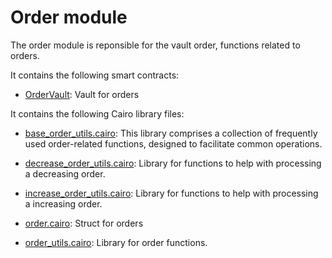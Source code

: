 # Order module

The order module is reponsible for the vault order, functions related to orders.

It contains the following smart contracts:

- [OrderVault](https://github.com/keep-starknet-strange/satoru/blob/main/src/order/order_vault.cairo): Vault for orders

It contains the following Cairo library files:

- [base_order_utils.cairo](https://github.com/keep-starknet-strange/satoru/blob/main/src/order/base_order_utils.cairo): This library comprises a collection of frequently used order-related functions, designed to facilitate common operations.

- [decrease_order_utils.cairo](https://github.com/keep-starknet-strange/satoru/blob/main/src/order/decrease_order_utils.cairo): Library for functions to help with processing a decreasing order.

- [increase_order_utils.cairo](https://github.com/keep-starknet-strange/satoru/blob/main/src/order/increase_order_utils.cairo): Library for functions to help with processing a increasing order.

- [order.cairo](https://github.com/keep-starknet-strange/satoru/blob/main/src/order/order.cairo): Struct for orders

- [order_utils.cairo](https://github.com/keep-starknet-strange/satoru/blob/main/src/order/order.cairo): Library for order functions.
